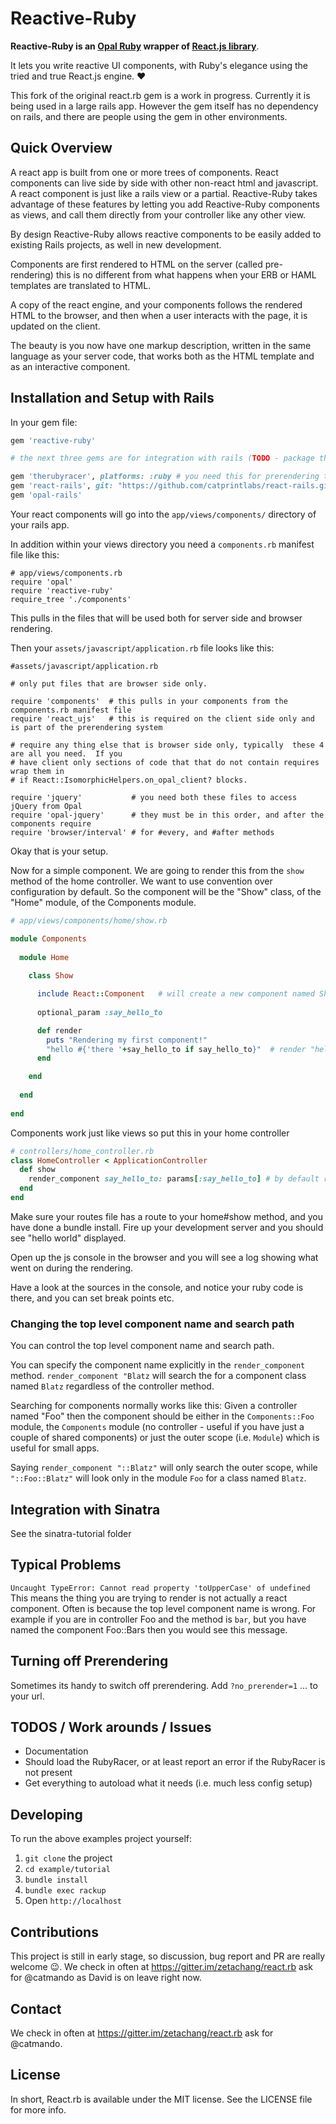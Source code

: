 # Reactive-Ruby

**Reactive-Ruby is an [Opal Ruby](http://opalrb.org) wrapper of [React.js library](http://facebook.github.io/react/)**.

It lets you write reactive UI components, with Ruby's elegance using the tried and true React.js engine. :heart:

This fork of the original react.rb gem is a work in progress.  Currently it is being used in a large rails app.  However the gem itself has no dependency on rails, and there are people using the gem in other environments.

## Quick Overview

A react app is built from one or more trees of components.  React components can live side by side with other non-react html and javascript. A react component is just like a rails view or a partial.  Reactive-Ruby takes advantage of these features by letting you add Reactive-Ruby components as views, and call them directly from your controller like any other view.

By design Reactive-Ruby allows reactive components  to be easily added to existing Rails projects, as well in new development. 

Components are first rendered to HTML on the server (called pre-rendering) this is no different from what happens when your ERB or HAML templates are translated to HTML.  

A copy of the react engine, and your components follows the rendered HTML to the browser, and then when a user interacts with the page, it is updated on the client.

The beauty is you now have one markup description, written in the same language as your server code, that works both as the HTML template and as an interactive component.

## Installation and Setup with Rails

In your gem file:

```ruby
gem 'reactive-ruby'

# the next three gems are for integration with rails (TODO - package these up as a reactive-rails gem)

gem 'therubyracer', platforms: :ruby # you need this for prerendering to work
gem 'react-rails', git: "https://github.com/catprintlabs/react-rails.git", :branch => 'isomorphic-methods-support'  
gem 'opal-rails'                      
```

Your react components will go into the `app/views/components/` directory of your rails app.

In addition within your views directory you need a  `components.rb` manifest file like this:

```
# app/views/components.rb
require 'opal'
require 'reactive-ruby'
require_tree './components'
``` 

This pulls in the files that will be used both for server side and browser rendering.

Then your `assets/javascript/application.rb` file looks like this:

```
#assets/javascript/application.rb

# only put files that are browser side only.

require 'components'  # this pulls in your components from the components.rb manifest file  
require 'react_ujs'   # this is required on the client side only and is part of the prerendering system

# require any thing else that is browser side only, typically  these 4 are all you need.  If you
# have client only sections of code that that do not contain requires wrap them in 
# if React::IsomorphicHelpers.on_opal_client? blocks.  

require 'jquery'           # you need both these files to access jQuery from Opal
require 'opal-jquery'      # they must be in this order, and after the components require
require 'browser/interval' # for #every, and #after methods
```

Okay that is your setup.

Now for a simple component.  We are going to render this from the `show` method of the home controller. We want to use  convention over configuration by default.  So the component will be the "Show" class, of the  "Home" module, 
of the Components module.

```ruby
# app/views/components/home/show.rb

module Components
  
  module Home
    
    class Show

      include React::Component   # will create a new component named Show
      
      optional_param :say_hello_to

      def render  
        puts "Rendering my first component!"
        "hello #{'there '+say_hello_to if say_hello_to}"  # render "hello" with optional 'there ...'
      end

    end
    
  end
  
end
```

Components work just like views so put this in your home controller
```ruby
# controllers/home_controller.rb
class HomeController < ApplicationController
  def show
    render_component say_hello_to: params[:say_hello_to] # by default render_component will use the controller name to find the appropriate component
  end
end
```

Make sure your routes file has a route to your home#show method, and you have done a bundle install.  Fire up your development server and you should see "hello world" displayed.

Open up the js console in the browser and you will see a log showing what went on during the rendering.

Have a look at the sources in the console, and notice your ruby code is there, and you can set break points etc.

### Changing the top level component name and search path

You can control the top level component name and search path. 

You can specify the component name explicitly in the `render_component` method.  `render_component "Blatz` will search the for a component class named
`Blatz` regardless of the controller method.

Searching for components normally works like this:  Given a controller named "Foo" then the component should be either in the `Components::Foo` module, the
`Components` module (no controller - useful if you have just a couple of shared components) or just the outer scope (i.e. `Module`) which is useful for small apps.

Saying `render_component "::Blatz"` will only search the outer scope, while `"::Foo::Blatz"` will look only in the module `Foo` for a class named `Blatz`.


## Integration with Sinatra

See the sinatra-tutorial folder

## Typical Problems

`Uncaught TypeError: Cannot read property 'toUpperCase' of undefined`  This means the thing you are trying to render is not actually a react component.  Often is because the top level component name is wrong.  For example if you are in controller Foo and the method is `bar`, but you have named the component Foo::Bars then you would see this message.

## Turning off Prerendering

Sometimes its handy to switch off prerendering.  Add `?no_prerender=1` ... to your url.


## TODOS / Work arounds / Issues

* Documentation
* Should load the RubyRacer, or at least report an error if the RubyRacer is not present
* Get everything to autoload what it needs (i.e. much less config setup)

## Developing

To run the above examples project yourself:

1. `git clone` the project
2. `cd example/tutorial`
2. `bundle install`
3. `bundle exec rackup`
4. Open `http://localhost`

## Contributions

This project is still in early stage, so discussion, bug report and PR are really welcome :wink:.
We check in often at https://gitter.im/zetachang/react.rb ask for @catmando as David is on leave right now. 

## Contact

We check in often at https://gitter.im/zetachang/react.rb ask for @catmando.

## License

In short, React.rb is available under the MIT license. See the LICENSE file for more info.
